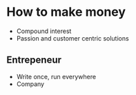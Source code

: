 # How to make money

- Compound interest
- Passion and customer centric solutions


## Entrepeneur

- Write once, run everywhere
- Company
